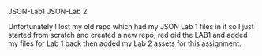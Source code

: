  JSON-Lab1 JSON-Lab 2

Unfortunately I lost my old repo which had my JSON Lab 1 files in it so I just started from scratch and created a new repo, red did the LAB1 and added my files for Lab 1 back then added my Lab 2 assets for this assignment.
